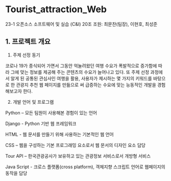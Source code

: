 # Tourist_attraction_Web
23-1 오픈소스 소프트웨어 및 실습 (C&amp;I) 20조
조원: 최문찬(팀장), 이현호, 최성준

## 1. 프로젝트 개요 

1) 주제 선정 동기

 코로나 19가 종식되어 가면서 그동안 억눌려왔던 여행 수요가 폭발적으로 증가함에 따라 그에 맞는
정보를 제공해 주는 콘텐츠의 수요가 늘어나고 있다. 또 주제 선정 과정에서 알게 된 공통된 관심사인
여행을 활용, 사용자가 제시하는 몇 가지의 키워드를 바탕으로 한 관광지 추천 웹 페이지를 만듦으로
써 급증하는 수요에 맞는 능동적인 개발을 경험 해보고자 한다.

2) 개발 언어 및 프로그램
   
 Python – 모든 팀원이 사용해본 경험이 있는 언어
 
 Django - Python 기반 웹 프레임워크
 
 HTML - 웹 문서를 만들기 위해 사용하는 기본적인 웹 언어
 
 CSS – 웹을 구성하는 기본 프로그래밍 요소로서 웹 문서의 디자인 요소 담당
 
 Tour API – 한국관광공사가 보유하고 있는 관광정보 서비스로서 개방형 서비스
 
 Java Script - 크로스 플랫폼(cross platform), 객체지향 스크립트 언어로 웹페이지의 동작을 담당

 
